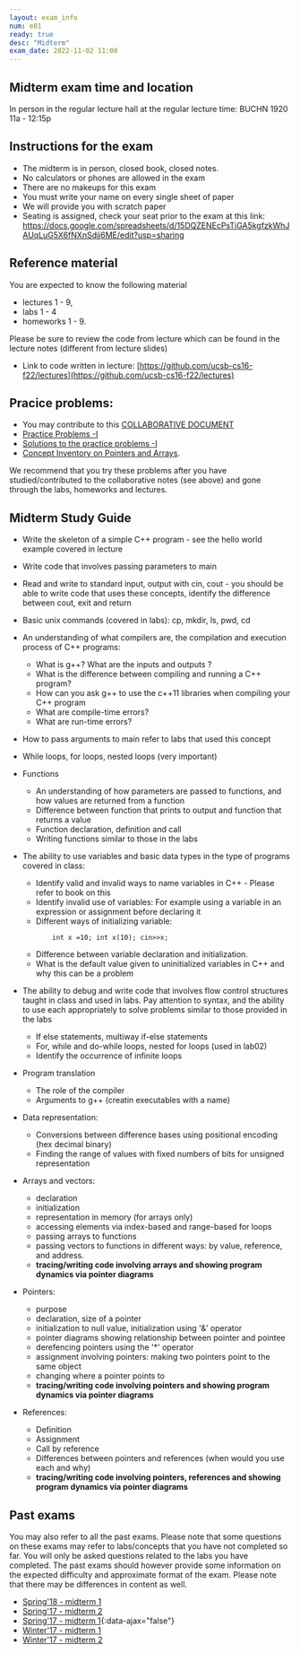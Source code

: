 ```yaml
---
layout: exam_info
num: e01
ready: true
desc: "Midterm"
exam_date: 2022-11-02 11:00
---
```


## Midterm exam time and location
In person in the regular lecture hall at the regular lecture time: BUCHN 1920
11a - 12:15p 


## Instructions for the exam 
* The midterm is in person, closed book, closed notes.
* No calculators or phones are allowed in the exam  
* There are no makeups for this exam
* You must write your name on every single sheet of paper
* We will provide you with scratch paper
* Seating is assigned, check your seat prior to the exam at this link:
<https://docs.google.com/spreadsheets/d/15DQZENEcPsTiGA5kgfzkWhJAUqLuG5X6fNXnSdjj6ME/edit?usp=sharing>


## Reference material
You are expected to know the following material 
* lectures 1 - 9, 
* labs 1 - 4 
* homeworks 1 - 9. 

Please be sure to review the code from lecture which can be found in the lecture notes (different from lecture slides)

* Link to code written in lecture: [https://github.com/ucsb-cs16-f22/lectures](https://github.com/ucsb-cs16-f22/lectures)


## Pracice problems: 

* You may contribute to this [COLLABORATIVE DOCUMENT](https://docs.google.com/document/d/1FY4WxNp9Vdc9jtEhCSRUVSeLgF4MjjHQaQuaMg7rQP4/edit?usp=sharing) 
* [Practice Problems -I](https://docs.google.com/document/d/1-hpeFpfTvdcvNeTgvdJpWsLrkXrpdrq4-ZA1Dg7fC6w/edit?usp=sharing)
* [Solutions to the practice problems -I](https://docs.google.com/document/d/1ezZK5Xh2zax86bvSy2o9gaNp2bPWDMLDwJX0oP_SGoQ/edit?usp=sharing)
* [Concept Inventory on Pointers and Arrays](https://drive.google.com/drive/folders/0B1z9k2M7uTvJaE9rR0F0OVV5ZWs?resourcekey=0-kxHiaqn6MaotmWZuDyKySw&usp=sharing).

We recommend that you try these problems after you have studied/contributed to the collaborative notes (see above) and gone through the labs, homeworks and lectures.


## Midterm Study Guide

* Write the skeleton of a simple C++ program - see the hello world example covered in lecture
* Write code that involves passing parameters to main
* Read and write to standard input, output with cin, cout - you should be able to write code that uses these concepts, identify the difference between cout, exit and return 
* Basic unix commands (covered in labs): cp, mkdir, ls, pwd, cd
* An understanding of what compilers are, the compilation and execution process of C++ programs: 
    * What is g++? What are the inputs and outputs ?
    * What is the difference between compiling and running a C++ program?
    * How can you ask g++ to use the c++11 libraries when compiling your C++ program
    * What are compile-time errors?
    * What are run-time errors?

* How to pass arguments to main refer to labs that used this concept

* While loops, for loops, nested loops (very important)

* Functions
  * An understanding of how parameters are passed to functions, and how values are returned from a function
  * Difference between function that prints to output and function that returns a value
  * Function declaration, definition and call
  * Writing functions similar to those in the labs

* The ability to use variables and basic data types in the type of programs covered in class:
    * Identify valid and invalid ways to name variables in C++ - Please refer to book on this
    * Identify invalid use of variables: For example using a variable in an expression or assignment before declaring it
    * Different ways of initializing variable: 
        ```
            int x =10; int x(10); cin>>x;
        ```
    * Difference between variable declaration and initialization.
    * What is the default value given to uninitialized variables in C++ and why this can be a problem

* The ability to debug and write code that involves flow control structures taught in class and used in labs. Pay attention to syntax, and the ability to use each appropriately to solve problems similar to those provided in the labs
    * If else statements, multiway if-else statements
    * For, while and do-while loops, nested for loops (used in lab02)
    * Identify the occurrence of infinite loops

* Program translation
    * The role of the compiler
    * Arguments to g++ (creatin executables with a name)


* Data representation:
    * Conversions between difference bases using positional encoding (hex decimal binary)
    * Finding the range of values with fixed numbers of bits for unsigned representation

* Arrays and vectors: 
    * declaration 
    * initialization 
    * representation in memory (for arrays only)
    * accessing elements via index-based and range-based for loops 
    * passing arrays to functions 
    * passing vectors to functions in different ways: by value, reference, and address.
    * **tracing/writing code involving arrays and showing program dynamics via pointer diagrams**

* Pointers:
    * purpose
    * declaration, size of a pointer
    * initialization to null value, initialization using '&' operator
    * pointer diagrams showing relationship between pointer and pointee
    * derefencing pointers using the '*' operator
    * assignment involving pointers: making two pointers point to the same object
    * changing where a pointer points to
    * **tracing/writing code involving pointers and showing program dynamics via pointer diagrams**

* References:
    * Definition
    * Assignment
    * Call by reference
    * Differences between pointers and references (when would you use each and why)
    * **tracing/writing code involving pointers, references and showing program dynamics via pointer diagrams**

## Past exams
You may also refer to all the past exams. Please note that some questions on these exams may refer to labs/concepts that you have not completed so far. You will only be asked questions related to the labs you have completed. The past exams should however provide some information on the expected difficulty and approximate format of the exam. Please note that there may be differences in content as well.

* [Spring'18 - midterm 1](https://docs.google.com/document/d/1hUNlHmDuhFNnOvE1ycDie6HfPjhmM8_PtOZrg_KW3uE/edit?usp=sharing)
* [Spring'17 - midterm 2](https://docs.google.com/document/d/1ntjJnT3H9DAeQbygjyJoC6PLHIM9xyarSTFpOGF9KsU/edit?usp=sharing)
* [Spring'17 - midterm 1](midterm1-sp17.pdf){:data-ajax="false"}
* [Winter'17 - midterm 1](https://drive.google.com/file/d/1A3muIgEsMedpjykaYoe5COvaSAMZGWmf/view?usp=sharing)
* [Winter'17 - midterm 2](https://drive.google.com/file/d/1o91GVejAEVU2haMT7yXbnZnwfQVdDE6i/view?usp=sharing) 


